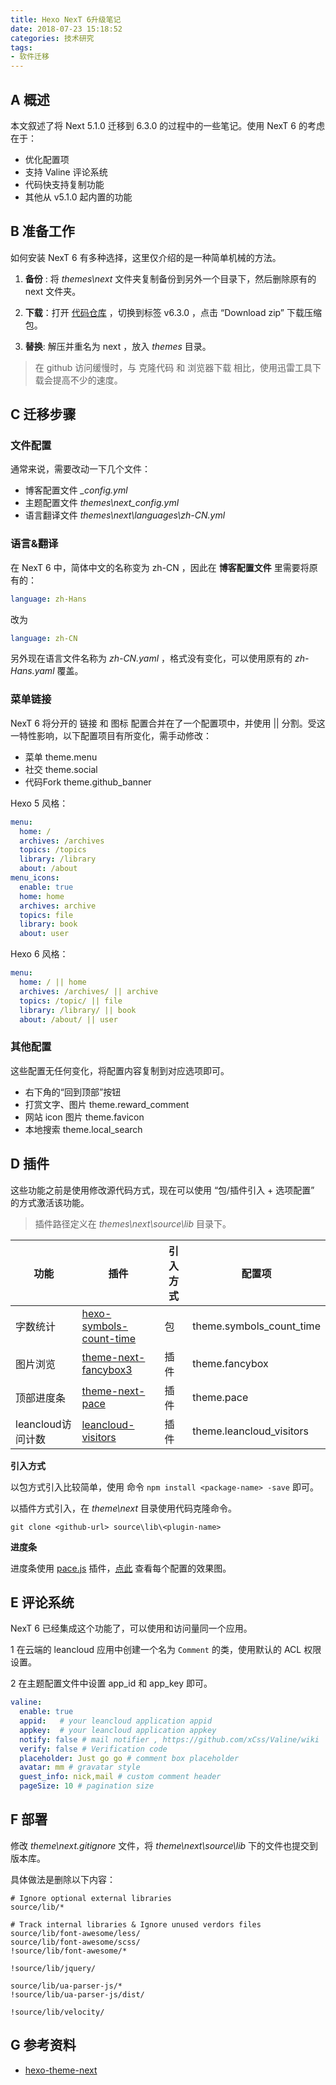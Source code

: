 ```yaml
---
title: Hexo NexT 6升级笔记
date: 2018-07-23 15:18:52
categories: 技术研究
tags:
- 软件迁移
---
```


## A 概述

本文叙述了将 Next 5.1.0 迁移到 6.3.0 的过程中的一些笔记。使用 NexT 6 的考虑在于：

- 优化配置项
- 支持 Valine 评论系统
- 代码快支持复制功能
- 其他从 v5.1.0 起内置的功能

<!-- more -->

## B 准备工作

如何安装 NexT 6 有多种选择，这里仅介绍的是一种简单机械的方法。

1. **备份** : 将 *themes\next* 文件夹复制备份到另外一个目录下，然后删除原有的 next 文件夹。

2. **下载**：打开 [代码仓库](https://github.com/theme-next/hexo-theme-next) ，切换到标签 v6.3.0 ，点击 “Download zip” 下载压缩包。

3. **替换**: 解压并重名为 next ，放入 *themes* 目录。

> 在 github 访问缓慢时，与 克隆代码 和 浏览器下载 相比，使用迅雷工具下载会提高不少的速度。


## C 迁移步骤

### 文件配置

通常来说，需要改动一下几个文件：

- 博客配置文件 *_config.yml*
- 主题配置文件 *themes\next\_config.yml*
- 语言翻译文件 *themes\next\languages\zh-CN.yml*

### 语言&翻译

在 NexT 6 中，简体中文的名称变为 zh-CN ，因此在 **博客配置文件** 里需要将原有的：

```yaml
language: zh-Hans
```

改为

```yaml
language: zh-CN
```

另外现在语言文件名称为 *zh-CN.yaml* ，格式没有变化，可以使用原有的 *zh-Hans.yaml* 覆盖。

### 菜单链接

NexT 6 将分开的 链接 和 图标 配置合并在了一个配置项中，并使用 || 分割。受这一特性影响，以下配置项目有所变化，需手动修改：

- 菜单 theme.menu
- 社交 theme.social
- 代码Fork theme.github_banner

Hexo 5 风格：

```yaml
menu:
  home: /
  archives: /archives
  topics: /topics
  library: /library
  about: /about
menu_icons:
  enable: true
  home: home
  archives: archive
  topics: file
  library: book
  about: user
```

Hexo 6 风格：

```yaml
menu:
  home: / || home
  archives: /archives/ || archive
  topics: /topic/ || file
  library: /library/ || book
  about: /about/ || user
```

### 其他配置

这些配置无任何变化，将配置内容复制到对应选项即可。

- 右下角的“回到顶部”按钮
- 打赏文字、图片 theme.reward_comment
- 网站 icon 图片 theme.favicon
- 本地搜索 theme.local_search

## D 插件

这些功能之前是使用修改源代码方式，现在可以使用 “包/插件引入 + 选项配置” 的方式激活该功能。

> 插件路径定义在 *themes\next\source\lib* 目录下。

| 功能 | 插件 | 引入方式 | 配置项 |
| ------ | ------ | ------ | ------ |
| 字数统计 | [hexo-symbols-count-time](https://github.com/theme-next/hexo-symbols-count-time) | 包 | theme.symbols_count_time |
| 图片浏览 | [theme-next-fancybox3](https://github.com/theme-next/theme-next-fancybox3) | 插件 | theme.fancybox |
| 顶部进度条 | [theme-next-pace](https://github.com/theme-next/theme-next-pace) | 插件 | theme.pace |
| leancloud访问计数 | [leancloud-visitors](https://github.com/theme-next/hexo-leancloud-counter-security) | 插件 | theme.leancloud_visitors |

**引入方式**

以包方式引入比较简单，使用 命令 `npm install <package-name> -save` 即可。

以插件方式引入，在 *theme\next* 目录使用代码克隆命令。

```
git clone <github-url> source\lib\<plugin-name>
```

**进度条**

进度条使用 [pace.js](http://github.hubspot.com/pace/) 插件，[点此](http://github.hubspot.com/pace/docs/welcome/) 查看每个配置的效果图。

## E 评论系统

NexT 6 已经集成这个功能了，可以使用和访问量同一个应用。

1 在云端的 leancloud 应用中创建一个名为 `Comment` 的类，使用默认的 ACL 权限设置。

2 在主题配置文件中设置 app_id 和 app_key 即可。

```yaml
valine:
  enable: true
  appid:   # your leancloud application appid
  appkey:  # your leancloud application appkey
  notify: false # mail notifier , https://github.com/xCss/Valine/wiki
  verify: false # Verification code
  placeholder: Just go go # comment box placeholder
  avatar: mm # gravatar style
  guest_info: nick,mail # custom comment header
  pageSize: 10 # pagination size
```

## F 部署

修改 *theme\next\.gitignore* 文件，将 *theme\next\source\lib* 下的文件也提交到版本库。

具体做法是删除以下内容：

```
# Ignore optional external libraries
source/lib/*

# Track internal libraries & Ignore unused verdors files
source/lib/font-awesome/less/
source/lib/font-awesome/scss/
!source/lib/font-awesome/*

!source/lib/jquery/

source/lib/ua-parser-js/*
!source/lib/ua-parser-js/dist/

!source/lib/velocity/
```

## G 参考资料

- [hexo-theme-next](https://github.com/theme-next/hexo-theme-next)
